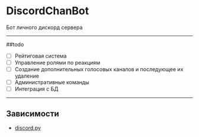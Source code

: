 # DiscordChanBot

Бот личного дискорд сервера

***
##todo
* [ ] Рейтиговая система
* [ ] Управление ролями по реакциям
* [ ] Создание дополнительных голосовых каналов и последующее их удаление
* [ ] Административные команды
* [ ] Интеграция с БД

***
## Зависимости
* [discord.py](https://discordpy.readthedocs.io)


